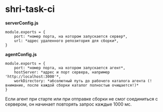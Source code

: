 # shri-task-ci

**serverConfig.js**
```
module.exports = {
	port: *номер порта, на котором запускается сервер*,
	url: *адрес удаленного репозитория для сборки*,
}
 ```

**agentConfig.js**
```
module.exports = {
	port: *номер порта, на котором запускается агент*,
	hostServer: *адрес и порт сервера, например 'http://localhost:3000'*,
	workDirectory: *абсолютный путь до рабочего каталога агента (!внимание, после каждой сборки каталог полностью очищается!)*
}
 ```
Если агент при старте или при отправке сборки не смог соединиться с сервером, он начинает повторять запрос каждые 1000 мс.